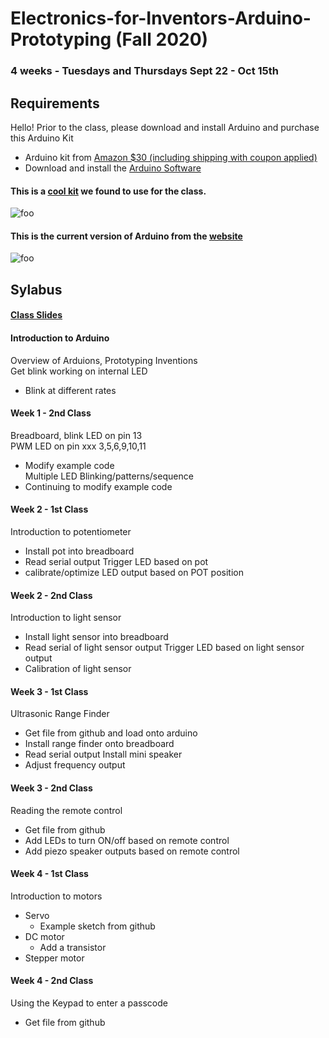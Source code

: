 # Electronics-for-Inventors-Arduino-Prototyping (Fall 2020)

### 4 weeks - Tuesdays and Thursdays Sept 22 - Oct 15th

## Requirements
Hello! Prior to the class, please download and install Arduino and purchase this Arduino Kit
- Arduino kit from [Amazon $30 (including shipping with coupon applied)](https://www.amazon.com/REXQualis-Development-Membrane-Receiver-Detailed/dp/B074WMHLQ4/ref=sr_1_12_sspa?dchild=1&keywords=arduino+uno+kit&qid=1607745892&sr=8-12-spons&psc=1&smid=AX8SR0V05IQ2E&spLa=ZW5jcnlwdGVkUXVhbGlmaWVyPUExSVVFV0VGSVFXQkpTJmVuY3J5cHRlZElkPUEwNDAzNjk1MjJSMlhOWDlWUzhCWCZlbmNyeXB0ZWRBZElkPUEwOTM0MzM5MVQ5RVpVR1pBMlNGTiZ3aWRnZXROYW1lPXNwX210ZiZhY3Rpb249Y2xpY2tSZWRpcmVjdCZkb05vdExvZ0NsaWNrPXRydWU=)
- Download and install the [Arduino Software](https://www.arduino.cc/en/Main/Software)

#### This is a [cool kit](https://www.amazon.com/Miuzei-Projects-Breadboard-Detailed-Tutorial/dp/B07BTB3N3J/ref=sxin_2_ac_d_pm?ac_md=2-0-VW5kZXIgJDUw-ac_d_pm&cv_ct_cx=arduino+kit&dchild=1&keywords=arduino+kit&pd_rd_i=B07BTB3N3J&pd_rd_r=0b111f06-67d6-4b9f-8362-b7fae52652bf&pd_rd_w=Vtjoq&pd_rd_wg=FYh3L&pf_rd_p=03c604b9-aff8-43e1-ae09-374522ec365b&pf_rd_r=AAYAZ5G9XX3BHMCR0TF0&psc=1&qid=1599166840&sr=1-1-22d05c05-1231-4126-b7c4-3e7a9c0027d0) we found to use for the class.
![foo](https://github.com/nktnktnkt/Winter2020-Electronics-for-Inventors-Arduino-Prototyping/blob/main/pics/arduino_kit.JPG)
#### This is the current version of Arduino from the [website](https://www.arduino.cc/en/Main/Software)
![foo](https://github.com/nktnktnkt/Winter2020-Electronics-for-Inventors-Arduino-Prototyping/blob/main/pics/arduino_download2.JPG)


## Sylabus

#### [Class Slides](https://docs.google.com/presentation/d/1xI0J7Ww7i5pHp98tcDeUGzzlm55U6QPbEXQUL3sb3-s/edit?usp=sharing)

#### Introduction to Arduino
Overview of Arduions, Prototyping Inventions <br/>
Get blink working on internal LED <br/>
- Blink at different rates


#### Week 1 - 2nd Class
Breadboard, blink LED on pin 13<br/>
PWM LED on pin xxx 3,5,6,9,10,11<br/>
- Modify example code<br/>
Multiple LED Blinking/patterns/sequence<br/>
- Continuing to modify example code


#### Week 2 - 1st Class
Introduction to potentiometer
- Install pot into breadboard
- Read serial output
Trigger LED based on pot
- calibrate/optimize LED output based on POT position

#### Week 2 - 2nd Class
Introduction to light sensor
- Install light sensor into breadboard
- Read serial of light sensor output
Trigger LED based on light sensor output
- Calibration of light sensor

#### Week 3 - 1st Class
Ultrasonic Range Finder
- Get file from github and load onto arduino
- Install range finder onto breadboard
- Read serial output
Install mini speaker
- Adjust frequency output

#### Week 3 - 2nd Class
Reading the remote control
- Get file from github
- Add LEDs to turn ON/off based on remote control
- Add piezo speaker outputs based on remote control

#### Week 4 - 1st Class
Introduction to motors
- Servo
  - Example sketch from github
- DC motor
  - Add a transistor
- Stepper motor


#### Week 4 - 2nd Class
Using the Keypad to enter a passcode 
 - Get file from github
